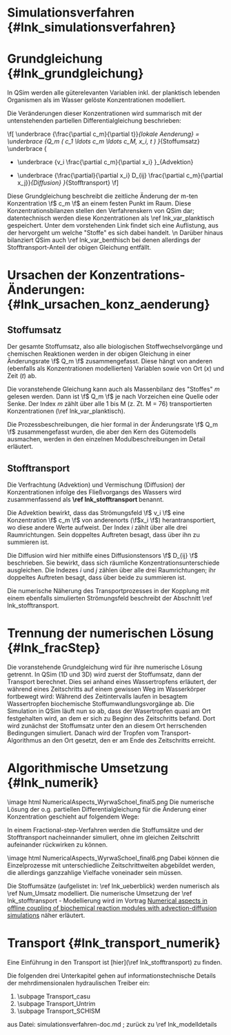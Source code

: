 Simulationsverfahren {#lnk_simulationsverfahren}
========================

# Grundgleichung {#lnk_grundgleichung}
<!-- Link ehemals "EinfNum" -->

In QSim werden alle güterelevanten Variablen inkl. der planktisch lebenden 
Organismen als im Wasser gelöste Konzentrationen modelliert.

Die Veränderungen dieser Konzentrationen wird summarisch mit der untenstehenden 
partiellen Differentialgleichung beschrieben:

\f[ 
  \underbrace {\frac{\partial c_m}{\partial t}}_{lokale Aenderung} = 
  \underbrace {Q_m ( c_1 \ldots c_m \ldots c_M, x_i, t )  }_{Stoffumsatz}
  \underbrace {
- \underbrace {v_i \frac{\partial c_m}{\partial x_i} }_{Advektion}
+ \underbrace {\frac{\partial}{\partial x_i} D_{ij} \frac{\partial c_m}{\partial x_j}}_{Diffusion}
   }_{Stofftransport}
\f]

Diese Grundgleichung beschreibt die zeitliche Änderung der m-ten Konzentration 
\f$ c_m \f$ an einem festen Punkt im Raum. 
Diese Konzentrationsbilanzen stellen den Verfahrenskern von QSim dar; 
datentechnisch werden diese Konzentrationen als \ref lnk_var_planktisch gespeichert. 
Unter dem vorstehenden Link findet sich eine Auflistung, aus der hervorgeht um welche "Stoffe" es sich dabei handelt.
\n
Darüber hinaus bilanziert QSim auch \ref lnk_var_benthisch
bei denen allerdings der Stofftransport-Anteil der obigen Gleichung entfällt.

# Ursachen der Konzentrations-Änderungen: {#lnk_ursachen_konz_aenderung}

## Stoffumsatz 
<!-- {#lnk_stoffumsatz} -->

Der gesamte Stoffumsatz, also alle biologischen Stoffwechselvorgänge und 
chemischen Reaktionen werden in der obigen Gleichung in einer Änderungsrate 
\f$ Q_m \f$ zusammengefasst. Diese hängt von anderen (ebenfalls als 
Konzentrationen modellierten) Variablen sowie von Ort (*x*) und Zeit (*t*) ab. 

Die voranstehende Gleichung kann auch als Massenbilanz des "Stoffes" *m* gelesen 
werden. Dann ist \f$ Q_m \f$ je nach Vorzeichen eine Quelle oder Senke.
Der Index *m* zählt über alle 1 bis M (z. Zt. M = 76) transportierten 
Konzentrationen (\ref lnk_var_planktisch).
<!-- Anzahl der transp. Konz. checken, es müssten jetzt < 76 sein -->

Die Prozessbeschreibungen, die hier formal in der Änderungsrate \f$ Q_m \f$ zusammengefasst wurden, die aber den Kern des Gütemodells ausmachen,
werden in den einzelnen Modulbeschreibungen im Detail erläutert.


##  Stofftransport  
 
Die Verfrachtung (Advektion) und Vermischung (Diffusion) der Konzentrationen
infolge des Fließvorgangs des Wassers wird zusammenfassend als 
<b>\ref lnk_stofftransport </b> benannt.

Die Advektion bewirkt, dass das Strömungsfeld \f$ v_i \f$ eine Konzentration 
\f$ c_m \f$ von anderenorts (\f$x_i \f$) herantransportiert, wo diese andere 
Werte aufweist. 
Der Index *i* zählt über alle drei Raumrichtungen. Sein doppeltes Auftreten 
besagt, dass über ihn zu summieren ist.
<!-- #mf: das mit dem doppelten Auftreten verstehe ich nicht -->

Die Diffusion wird hier mithilfe eines Diffusionstensors \f$ D_{ij} \f$ 
beschrieben. Sie bewirkt, dass sich räumliche Konzentrationsunterschiede 
ausgleichen.
Die Indezes *i* und *j* zählen über alle drei Raumrichtungen;
ihr doppeltes Auftreten besagt, dass über beide zu summieren ist.

Die numerische Näherung des Transportprozesses in der Kopplung mit einem 
ebenfalls simulierten Strömungsfeld beschreibt der Abschnitt 
\ref lnk_stofftransport.


# Trennung der numerischen Lösung {#lnk_fracStep}

Die voranstehende Grundgleichung wird für ihre numerische Lösung getrennt. 
In QSim (1D und 3D) wird zuerst der Stoffumsatz, dann der Transport berechnet. 
Dies sei anhand eines Wassertropfens erläutert, der während eines Zeitschritts 
auf einem gewissen Weg im Wasserkörper fortbewegt wird:
Während des Zeitintervalls laufen in besagtem Wassertropfen biochemische
Stoffumwandlungsvorgänge ab.
Die Simulation in QSim läuft nun so ab, dass der Wasertropfen quasi am Ort 
festgehalten wird, an dem er sich zu Beginn des Zeitschritts befand.
Dort wird zunächst der Stoffumsatz unter den an diesem Ort herrschenden 
Bedingungen simuliert. Danach wird der Tropfen vom Transport-Algorithmus an den 
Ort gesetzt, den er am Ende des Zeitschritts erreicht.


# Algorithmische Umsetzung {#lnk_numerik}

\image html NumericalAspects_WyrwaSchoel_final5.png
Die numerische Lösung der o.g. partiellen Differentialgleichung für die Änderung 
einer Konzentration geschieht auf folgendem Wege:

In einem Fractional-step-Verfahren werden die Stoffumsätze und der 
Stofftransport nacheinnander simuliert, ohne im gleichen Zeitschritt aufeinander
rückwirken zu können.

\image html NumericalAspects_WyrwaSchoel_final6.png
Dabei können die Einzelprozesse mit unterschiedliche Zeitschrittweiten 
abgebildet werden, die allerdings ganzzahlige Vielfache voneinader sein müssen.

Die Stoffumsätze (aufgelistet in: \ref lnk_ueberblick) werden numerisch als 
\ref Num_Umsatz modelliert.
Die numerische Umsetzung der \ref lnk_stofftransport - Modellierung wird im 
Vortrag
<a href="http://bibliothek.bafg.de/dokumente/Online%20377.ppt" target="_blank">
Numerical aspects in offline coupling of biochemical reaction modules with advection-diffusion simulations</a>
näher erläutert.

<!-- #mf: folgende Zeilen rauslöschen oder überarbeiten
Die Näherungsgüte dieses auch als "fractional step" bezeichneten Verfahrens 
diskutiert die Dokumentation
<a href="./pdf/transportdoku_3.pdf" target="_blank"> ???? noch nicht geschrieben ??? </a>
-->

# Transport {#lnk_transport_numerik}
Eine Einführung in den Transport ist [hier](\ref lnk_stofftransport) zu finden.
<!-- #mf: klappt der Link zu lnk_stofftransport? (ref eingefügt) -->

Die folgenden drei Unterkapitel gehen auf informationstechnische Details 
der mehrdimensionalen hydraulischen Treiber ein:

1. \subpage Transport_casu 
2. \subpage Transport_Untrim
3. \subpage Transport_SCHISM

aus Datei: simulationsverfahren-doc.md ; zurück zu \ref lnk_modelldetails
